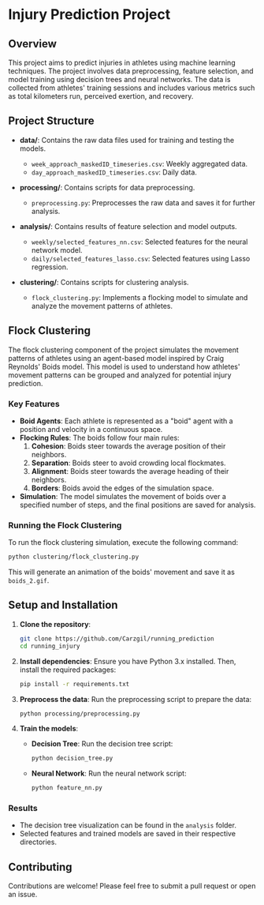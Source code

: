# Injury Prediction Project

## Overview

This project aims to predict injuries in athletes using machine learning techniques. The project involves data preprocessing, feature selection, and model training using decision trees and neural networks. The data is collected from athletes' training sessions and includes various metrics such as total kilometers run, perceived exertion, and recovery.

## Project Structure

- **data/**: Contains the raw data files used for training and testing the models.
  - `week_approach_maskedID_timeseries.csv`: Weekly aggregated data.
  - `day_approach_maskedID_timeseries.csv`: Daily data.

- **processing/**: Contains scripts for data preprocessing.
  - `preprocessing.py`: Preprocesses the raw data and saves it for further analysis.

- **analysis/**: Contains results of feature selection and model outputs.
  - `weekly/selected_features_nn.csv`: Selected features for the neural network model.
  - `daily/selected_features_lasso.csv`: Selected features using Lasso regression.

- **clustering/**: Contains scripts for clustering analysis.
  - `flock_clustering.py`: Implements a flocking model to simulate and analyze the movement patterns of athletes.

## Flock Clustering

The flock clustering component of the project simulates the movement patterns of athletes using an agent-based model inspired by Craig Reynolds' Boids model. This model is used to understand how athletes' movement patterns can be grouped and analyzed for potential injury prediction.

### Key Features

- **Boid Agents**: Each athlete is represented as a "boid" agent with a position and velocity in a continuous space.
- **Flocking Rules**: The boids follow four main rules:
  1. **Cohesion**: Boids steer towards the average position of their neighbors.
  2. **Separation**: Boids steer to avoid crowding local flockmates.
  3. **Alignment**: Boids steer towards the average heading of their neighbors.
  4. **Borders**: Boids avoid the edges of the simulation space.
- **Simulation**: The model simulates the movement of boids over a specified number of steps, and the final positions are saved for analysis.

### Running the Flock Clustering

To run the flock clustering simulation, execute the following command:

```bash
python clustering/flock_clustering.py
```

This will generate an animation of the boids' movement and save it as `boids_2.gif`.

## Setup and Installation

1. **Clone the repository**:
   ```bash
   git clone https://github.com/Carzgil/running_prediction
   cd running_injury
   ```

2. **Install dependencies**:
   Ensure you have Python 3.x installed. Then, install the required packages:
   ```bash
   pip install -r requirements.txt
   ```

3. **Preprocess the data**:
   Run the preprocessing script to prepare the data:
   ```bash
   python processing/preprocessing.py
   ```

4. **Train the models**:
   - **Decision Tree**: Run the decision tree script:
     ```bash
     python decision_tree.py
     ```

   - **Neural Network**: Run the neural network script:
     ```bash
     python feature_nn.py
     ```

### Results

- The decision tree visualization can be found in the `analysis` folder.
- Selected features and trained models are saved in their respective directories.

## Contributing

Contributions are welcome! Please feel free to submit a pull request or open an issue.


